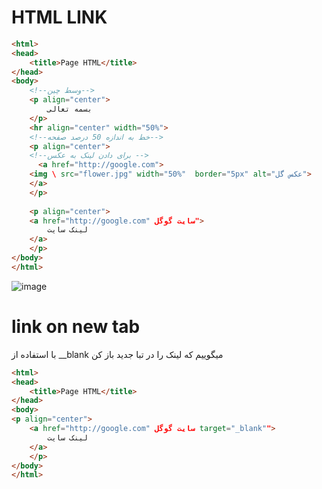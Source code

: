 # HTML LINK
```html
<html>
<head>
    <title>Page HTML</title>
</head>
<body>
    <!--وسط چین-->
    <p align="center">
        بسمه تعالی
    </p>
    <hr align="center" width="50%">
    <!--خط به اندازه 50 درصد صفحه-->
    <p align="center">
    <!--برای دادن لینک به عکس -->
      <a href="http://google.com">
    <img \ src="flower.jpg" width="50%"  border="5px" alt="عکس گل">
    </a>
    </p>
    
    <p align="center">
    <a href="http://google.com" سایت گوگل">
        لینک سایت
    </a>
    </p>
</body>
</html>
```

![image](https://github.com/milad6745/HTML/assets/113288076/fb8c74c2-da6d-4d8a-8b0e-a0dfb829ec76)


# link on new tab
با استفاده از __blank میگوییم که لینک را در تبا جدید باز کن

```html
<html>
<head>
    <title>Page HTML</title>
</head>
<body>
<p align="center">
    <a href="http://google.com" سایت گوگل target="_blank"">
        لینک سایت
    </a>
    </p>
</body>
</html>
```
